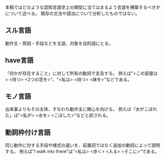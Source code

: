 本稿ではどのような認知言語学上の類型に当てはまるよう言語を構築するべきかについて述べる。
既存の文法や語法について分析したものではない。

## スル言語
動作主・原因・手段などを主語、対象を目的語にとる。

## have言語
「何かが存在すること」に対して所有の動詞で言及する。
例えば"<この部屋は> <持つ> <2つの窓を>"、"<私は> <持つ> <妹を>"などである。

## モノ言語
出来事よりもその主体、すなわち動作主に関心を向ける。
例えば「水がこぼれた」は"<私が> <水を> <こぼした>"などと訳される。

## 動詞枠付け言語
同じ動作に対する手段や様式の違いを、前置詞ではなく追加の動詞によって説明する。
例えば"I walk into there"は"<私は> <歩く> <入る> <そこに>"である。


